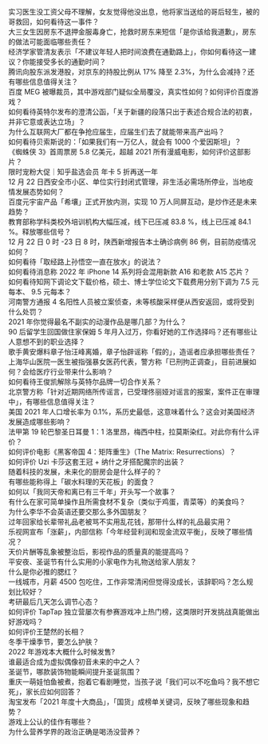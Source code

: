 实习医生没工资父母不理解，女友觉得他没出息，他将家当送给的哥后轻生，被的哥救回，如何看待这一事件？  
大三女生因房东不退押金服毒身亡，抢救时房东来短信「是你该给我道歉」，房东的做法可能面临哪些责任？  
经济学家管清友表示「不建议年轻人把时间浪费在通勤路上」，你如何看待这一建议？你能接受多长的通勤时间？  
腾讯向股东派发港股，对京东的持股比例从 17% 降至 2.3%，为什么会减持？还有哪些信息值得关注？  
百度 MEG 被曝裁员，其中游戏部门疑似全局覆没，真实性如何？如何评价百度游戏？  
如何看待英特尔发布的澄清公函，「关于新疆的段落只出于表述合规合法的初衷，并非它意或表达立场」？  
为什么互联网大厂都在争抢应届生，应届生们去了就能带来高产出吗？  
如何看待贝索斯说的：「如果我们有一万亿人，就会有 1000 个爱因斯坦」？  
《蜘蛛侠 3》首周票房 5.8 亿美元，超越 2021 所有漫威电影，如何评价这部影片？  
限时宠粉大促｜知乎盐选会员 年卡 5 折再送一年  
12 月 22 日西安全市小区、单位实行封闭式管理，非生活必需场所停业，当地疫情发展态势如何？  
百度元宇宙产品「希壤」正式开放内测，实现 10 万人同屏互动，是炒作还是未来趋势？  
教育部称学科类校外培训机构大幅压减，线下已压减 83.8 %，线上已压减 84.1 %。释放哪些信号？  
12 月 22 日 0 时 -23 日 8 时，陕西新增报告本土确诊病例 86 例，目前防疫情况如何？  
如何看待「取经路上孙悟空一直在放水」的说法？  
如何看待消息称 2022 年 iPhone 14 系列将会混用新款 A16 和老款 A15 芯片？  
如何看待知网下调论文下载价格，硕士、博士学位论文下载费用分别下调为 7.5 元每本、 9.5 元每本？  
河南警方通报 4 名阳性人员被立案侦查，未等核酸采样便从西安返回，或将受到什么处罚？  
2021 年你觉得最名不副实的动漫作品是哪几部？为什么？  
90 后留学生回国做住家保姆 5 年月入过万，你看好她的工作选择吗？还有哪些让人意想不到的职业选择？  
歌手黄安爆料章子怡汪峰离婚，章子怡辟谣称「假的」，造谣者应承担哪些责任？  
上海华山医院一医生被指强暴女医药代表，警方称「已刑拘正调查」，目前进展如何？会给医疗行业带来什么影响？  
如何看待王俊凯解除与英特尔品牌一切合作关系？  
北京警方称「针对近期网络所传谣言，已受理佟丽娅对谣言的报案，案件正在审理中」，有哪些信息值得关注？  
美国 2021 年人口增长率为 0.1%，系历史最低，这意味着什么？这会对美国经济发展造成哪些影响？  
法甲第 19 轮巴黎圣日耳曼 1：1 洛里昂，梅西中柱，拉莫斯染红。对此你有什么评价？  
如何评价电影《黑客帝国 4：矩阵重生》（The Matrix: Resurrections）？  
如何评价 Uzi 卡莎这套王冠 + 纳什之牙搭配魔宗的出装？  
随着科技的发展，未来化的厨房会是什么样子的？  
有哪些能称得上「碳水料理的天花板」的面食？  
如何以「我同天帝和离已有三千年」开头写一个故事？  
有什么在家可简单操作且所需食材不复杂（类似于鸡蛋，青菜等）的美食吗？  
为什么李华不会英语还要交那么多外国朋友？  
过年回家给长辈带礼品老被骂不实用乱花钱，那带什么样的礼品最实用？  
乐视网宣布「涨薪」，内部信称「今年经营利润和现金流双平衡」，反映了哪些情况？  
天价片酬等乱象被整治后，影视作品的质量真的能提高吗？  
平安夜、圣诞节有什么实用的小家电作为礼物送给家人朋友？  
什么是你必推的腮红？  
一线城市，月薪 4500 包吃住，工作非常清闲但觉得没成长，该辞职吗？怎么规划比较好？  
考研最后几天怎么调节心态？  
如何评价 TapTap 独立营屡次有参赛游戏冲上热门榜，这类限时开发挑战真能做出好游戏吗？  
如何评价王楚然的长相？  
冬季干燥季节，要怎么护肤？  
2022 年游戏本大概什么时候发售?  
谁最适合成为虚拟偶像初音未来的中之人？  
圣诞节，哪款装饰物能瞬间提升圣诞氛围？  
重庆一萌娃怕鱼被煮，抱着它看剧睡觉，当孩子说「我们可以不吃鱼吗？我不想它死」，家长应如何回答？  
淘宝发布「2021 年度十大商品」，「国货」成榜单关键词，反映了哪些现象和趋势？  
游戏上公认的佳作有哪些？  
为什么营养学界的政治正确是喝汤没营养？  
